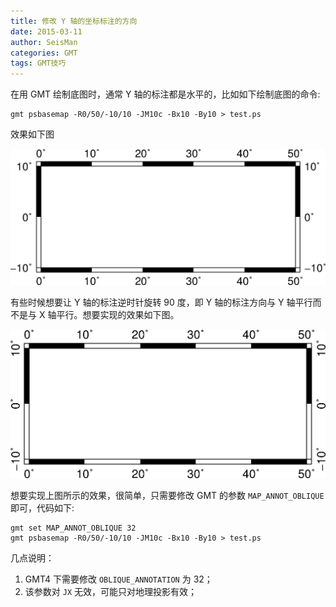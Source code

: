 ```yaml
---
title: 修改 Y 轴的坐标标注的方向
date: 2015-03-11
author: SeisMan
categories: GMT
tags: GMT技巧
---
```


在用 GMT 绘制底图时，通常 Y 轴的标注都是水平的，比如如下绘制底图的命令:

    gmt psbasemap -R0/50/-10/10 -JM10c -Bx10 -By10 > test.ps

效果如下图

![](/images/2015031101.png)

有些时候想要让 Y 轴的标注逆时针旋转 90 度，即 Y 轴的标注方向与 Y 轴平行而不是与 X 轴平行。想要实现的效果如下图。

![](/images/2015031102.png)

想要实现上图所示的效果，很简单，只需要修改 GMT 的参数 `MAP_ANNOT_OBLIQUE`
即可，代码如下:

    gmt set MAP_ANNOT_OBLIQUE 32
    gmt psbasemap -R0/50/-10/10 -JM10c -Bx10 -By10 > test.ps

几点说明：

1.  GMT4 下需要修改 `OBLIQUE_ANNOTATION` 为 32；
2.  该参数对 `JX` 无效，可能只对地理投影有效；

